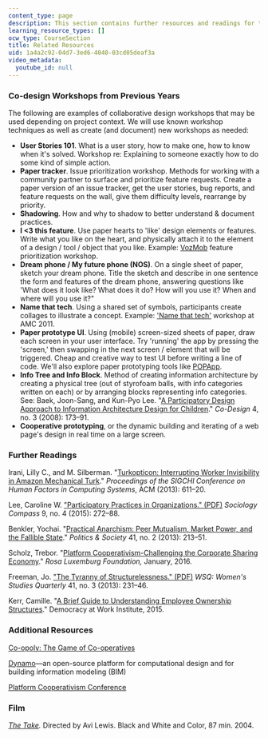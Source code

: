 ```yaml
---
content_type: page
description: This section contains further resources and readings for this course.
learning_resource_types: []
ocw_type: CourseSection
title: Related Resources
uid: 1a4a2c92-04d7-3ed6-4040-03cd05deaf3a
video_metadata:
  youtube_id: null
---
```


### Co-design Workshops from Previous Years

The following are examples of collaborative design workshops that may be used depending on project context. We will use known workshop techniques as well as create (and document) new workshops as needed:

*   **User Stories 101**. What is a user story, how to make one, how to know when it's solved. Workshop re: Explaining to someone exactly how to do some kind of simple action.
*   **Paper tracker**. Issue prioritization workshop. Methods for working with a community partner to surface and prioritize feature requests. Create a paper version of an issue tracker, get the user stories, bug reports, and feature requests on the wall, give them difficulty levels, rearrange by priority.
*   **Shadowing**. How and why to shadow to better understand & document practices.
*   **I \<3 this feature**. Use paper hearts to 'like' design elements or features. Write what you like on the heart, and physically attach it to the element of a design / tool / object that you like. Example: [VozMob](https://en.wikipedia.org/wiki/VozMob) feature prioritization workshop.
*   **Dream phone / My future phone (NOS)**. On a single sheet of paper, sketch your dream phone. Title the sketch and describe in one sentence the form and features of the dream phone, answering questions like 'What does it look like? What does it do? How will you use it? When and where will you use it?"
*   **Name that tech**. Using a shared set of symbols, participants create collages to illustrate a concept. Example: ['Name that tech'](https://www.flickr.com/photos/24639042@N07/sets/72157627403114034/with/6029486671/) workshop at AMC 2011.
*   **Paper prototype UI**. Using (mobile) screen-sized sheets of paper, draw each screen in your user interface. Try 'running' the app by pressing the 'screen,' then swapping in the next screen / element that will be triggered. Cheap and creative way to test UI before writing a line of code. We'll also explore paper prototyping tools like [POPApp](https://popapp.in/).
*   **Info Tree and Info Block**. Method of creating information architecture by creating a physical tree (out of styrofoam balls, with info categories written on each) or by arranging blocks representing info categories. See: Baek, Joon-Sang, and Kun-Pyo Lee. "[A Participatory Design Approach to Information Architecture Design for Children](http://dx.doi.org/10.1080/15710880802281026)." _Co-Design_ 4, no. 3 (2008): 173–91.
*   **Cooperative prototyping**, or the dynamic building and iterating of a web page's design in real time on a large screen.

### Further Readings

Irani, Lilly C., and M. Silberman. "[Turkopticon: Interrupting Worker Invisibility in Amazon Mechanical Turk](http://crowdsourcing-class.org/readings/downloads/ethics/turkopticon.pdf)." _Proceedings of the SIGCHI Conference on Human Factors in Computing Systems_, ACM (2013): 611–20.

Lee, Caroline W. ["Participatory Practices in Organizations." (PDF)](http://sites.lafayette.edu/leecw/files/2010/03/Lee-2015-Sociology_Compass.pdf) _Sociology Compass_ 9, no. 4 (2015): 272–88.

Benkler, Yochai. "[Practical Anarchism: Peer Mutualism, Market Power, and the Fallible State](http://dx.doi.org/10.1177/0032329213483108)." _Politics & Society_ 41, no. 2 (2013): 213–51.

Scholz, Trebor. "[Platform Cooperativism-Challenging the Corporate Sharing Economy](http://www.rosalux-nyc.org/platform-cooperativism-2/)." _Rosa Luxemburg Foundation,_ January, 2016.

Freeman, Jo. ["The Tyranny of Structurelessness." (PDF)](http://struggle.ws/pdfs/tyranny.pdf) _WSQ: Women's Studies Quarterly_ 41, no. 3 (2013): 231–46.

Kerr, Camille. "[A Brief Guide to Understanding Employee Ownership Structures](http://institute.coop/resources/brief-guide-understanding-employee-ownership-structures)." Democracy at Work Institute, 2015.

### Additional Resources

[Co-opoly: The Game of Co-operatives](http://store.toolboxfored.org/co-opoly-the-game-of-co-operatives/)

[Dynamo](http://dynamobim.org/about/)—an open-source platform for computational design and for building information modeling (BIM)

[Platform Cooperativism Conference](http://platformcoop.net/)

### Film

_[The Take](http://www.imdb.com/title/tt0426596/)._ Directed by Avi Lewis. Black and White and Color, 87 min. 2004.